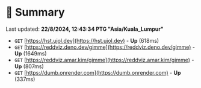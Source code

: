 # 📖 Summary
Last updated: **22/8/2024, 12:43:34 PTG "Asia/Kuala_Lumpur"**

- `GET` [https://hst.ujol.dev](https://hst.ujol.dev) - **Up** (618ms)
- `GET` [https://reddviz.deno.dev/gimme](https://reddviz.deno.dev/gimme) - **Up** (1649ms)
- `GET` [https://reddviz.amar.kim/gimme](https://reddviz.amar.kim/gimme) - **Up** (807ms)
- `GET` [https://dumb.onrender.com](https://dumb.onrender.com) - **Up** (337ms)
